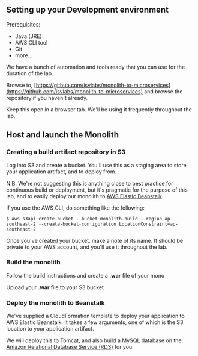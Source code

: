 ## Setting up your Development environment

Prerequisites:

- Java (JRE)
- AWS CLI tool
- Git
- more...

We have a bunch of automation and tools ready that you can use for the duration of the lab.

Browse to, [https://github.com/isvlabs/monolith-to-microservices](https://github.com/isvlabs/monolith-to-microservices) and browse the repository if you haven't already.

Keep this open in a browser tab. We'll be using it frequently throughout the lab.

## Host and launch the Monolith

### Creating a build artifact repository in S3

Log into S3 and create a bucket. You'll use this as a staging area to store your application artifact, and to deploy from.

N.B. We're not suggesting this is anything close to best practice for continuous build or deployment, but it's pragmatic for the purpose of this lab, and to easily deploy our monolith to [AWS Elastic Beanstalk](https://aws.amazon.com/documentation/elastic-beanstalk/).

If you use the AWS CLI, do something like the following:

	$ aws s3api create-bucket --bucket monolith-build --region ap-southeast-2 --create-bucket-configuration LocationConstraint=ap-southeast-2

Once you've created your bucket, make a note of its name. It should be private to your AWS account, and you'll use it throughout the lab.

### Build the monolith

Follow the build instructions and create a **.war** file of your mono

Upload your **.war** file to your S3 bucket

### Deploy the monolith to Beanstalk

We've supplied a CloudFormation template to deploy your application to AWS Elastic Beanstalk. It takes a few arguments, one of which is the S3 location to your application artifact.

We will deploy this to Tomcat, and also build a MySQL database on the [Amazon Relational Database Service (RDS)](https://aws.amazon.com/rds/) for you.







